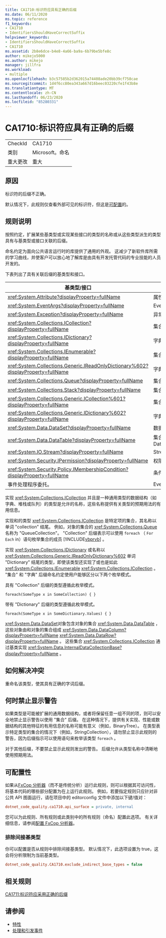 ```yaml
---
title: CA1710:标识符应具有正确的后缀
ms.date: 06/11/2020
ms.topic: reference
f1_keywords:
- CA1710
- IdentifiersShouldHaveCorrectSuffix
helpviewer_keywords:
- IdentifiersShouldHaveCorrectSuffix
- CA1710
ms.assetid: 2b8e6dce-b4e8-4a66-ba9a-6b79be5bfe8c
author: mikejo5000
ms.author: mikejo
manager: jillfra
ms.workload:
- multiple
ms.openlocfilehash: b3c57585b2d362015a74408ade20bb39cf758cae
ms.sourcegitcommit: 1d4f6cc80ea343a667d16beec03220cfe1f43b8e
ms.translationtype: MT
ms.contentlocale: zh-CN
ms.lasthandoff: 06/23/2020
ms.locfileid: "85280331"
---
```

# <a name="ca1710-identifiers-should-have-correct-suffix"></a>CA1710:标识符应具有正确的后缀

|||
|-|-|
|CheckId|CA1710|
|类别|Microsoft。命名|
|重大更改|重大|

## <a name="cause"></a>原因

标识符的后缀不正确。

默认情况下，此规则仅查看外部可见的标识符，但这是[可配置](#configurability)的。

## <a name="rule-description"></a>规则说明

按照约定，扩展某些基类型或实现某些接口的类型的名称或从这些类型派生的类型具有与基类型或接口关联的后缀。

命名约定为面向公共语言运行时的库提供了通用的外观。 这减少了新软件库所需的学习曲线，并使客户可以放心地了解库是由具有开发托管代码的专业技能的人员开发的。

下表列出了具有关联后缀的基类型和接口。

|基类型/接口|Suffix|
|--------------------------|------------|
|<xref:System.Attribute?displayProperty=fullName>|属性|
|<xref:System.EventArgs?displayProperty=fullName>|EventArgs|
|<xref:System.Exception?displayProperty=fullName>|异常|
|<xref:System.Collections.ICollection?displayProperty=fullName>|集合|
|<xref:System.Collections.IDictionary?displayProperty=fullName>|字典|
|<xref:System.Collections.IEnumerable?displayProperty=fullName>|集合|
|<xref:System.Collections.Generic.IReadOnlyDictionary%602?displayProperty=fullName>|字典|
|<xref:System.Collections.Queue?displayProperty=fullName>|集合或队列|
|<xref:System.Collections.Stack?displayProperty=fullName>|集合或堆栈|
|<xref:System.Collections.Generic.ICollection%601?displayProperty=fullName>|集合|
|<xref:System.Collections.Generic.IDictionary%602?displayProperty=fullName>|字典|
|<xref:System.Data.DataSet?displayProperty=fullName>|数据集|
|<xref:System.Data.DataTable?displayProperty=fullName>|集合或 DataTable|
|<xref:System.IO.Stream?displayProperty=fullName>|Stream|
|<xref:System.Security.IPermission?displayProperty=fullName>|权限|
|<xref:System.Security.Policy.IMembershipCondition?displayProperty=fullName>|条件|
|事件处理程序委托。|EventHandler|

实现 <xref:System.Collections.ICollection> 并且是一种通用类型的数据结构（如字典、堆栈或队列）的类型是允许的名称，这些名称提供有关类型的预期用法的有用信息。

实现和的类型 <xref:System.Collections.ICollection> 是特定项的集合，其名称以单词 "collection" 结尾。 例如，对象的集合的 <xref:System.Collections.Queue> 名称为 "QueueCollection"。 "Collection" 后缀表示可以使用 `foreach` （ `For Each` in）语句枚举集合的成员 [!INCLUDE[vbprvb](../code-quality/includes/vbprvb_md.md)] 。

实现 <xref:System.Collections.IDictionary> 或名称以 <xref:System.Collections.Generic.IReadOnlyDictionary%602> 单词 "Dictionary" 结尾的类型，即使该类型还实现了或也是如此 <xref:System.Collections.IEnumerable> <xref:System.Collections.ICollection> 。 "集合" 和 "字典" 后缀命名约定使用户能够区分以下两个枚举模式。

具有 "Collection" 后缀的类型遵循此枚举模式。

```
foreach(SomeType x in SomeCollection) { }
```

带有 "Dictionary" 后缀的类型遵循此枚举模式。

```
foreach(SomeType x in SomeDictionary.Values) { }
```

<xref:System.Data.DataSet>对象包含对象的集合 <xref:System.Data.DataTable> ，这些对象由和对象的集合组成 <xref:System.Data.DataColumn?displayProperty=fullName> <xref:System.Data.DataRow?displayProperty=fullName> 。 这些集合 <xref:System.Collections.ICollection> 通过基类实现 <xref:System.Data.InternalDataCollectionBase?displayProperty=fullName> 。

## <a name="how-to-fix-violations"></a>如何解决冲突

重命名该类型，使其具有正确的字词后缀。

## <a name="when-to-suppress-warnings"></a>何时禁止显示警告

如果类型是可能被扩展的通用数据结构，或者将保留任意一组不同的项，则可以安全地禁止显示警告以使用 "集合" 后缀。 在这种情况下，提供有关实现、性能或数据结构的其他特征的有用信息的名称可能有意义（例如，BinaryTree）。 在类型表示特定类型的集合的情况下（例如，StringCollection），请勿禁止显示此规则的警告，因为后缀指示可以使用语句来枚举该类型 `foreach` 。

对于其他后缀，不要禁止显示此规则发出的警告。 后缀允许从类型名称中清晰地使用预期用法。

## <a name="configurability"></a>可配置性

如果从[FxCop 分析器](install-fxcop-analyzers.md)（而不是传统分析）运行此规则，则可以根据其可访问性，将基本代码的哪些部分配置为在上运行此规则。 例如，若要指定规则只应针对非公共 API 图面运行，请在项目中的 editorconfig 文件中添加以下键/值对：

```ini
dotnet_code_quality.ca1710.api_surface = private, internal
```

您可以为此规则、所有规则或此类别中的所有规则（命名）配置此选项。 有关详细信息，请参阅[配置 FxCop 分析器](configure-fxcop-analyzers.md)。

### <a name="exclude-indirect-base-types"></a>排除间接基类型

你可以配置是否从规则中排除间接基类型。 默认情况下，此选项设置为 true，这会将分析限制为当前基类型。

```ini
dotnet_code_quality.CA1710.exclude_indirect_base_types = false
```

## <a name="related-rules"></a>相关规则

[CA1711:标识符应采用正确的后缀](../code-quality/ca1711.md)

## <a name="see-also"></a>请参阅

- [特性](/dotnet/standard/design-guidelines/attributes)
- [处理和引发事件](/dotnet/standard/events/index)
